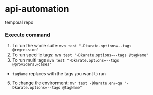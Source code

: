 # api-automation
temporal repo



### Execute command
1. To run the whole suite: ```mvn test "-Dkarate.options=--tags @regression" ``` 
2. To run specific tags: ``` mvn test "-Dkarate.options=--tags @tagName" ```
3. To run multi tags ``` mvn test "-Dkarate.options=--tags @providers,@cases" ```
- ```tagName``` replaces with the tags you want to run
5. To change the environment: ``` mvn test -Dkarate.env=qa "-Dkarate.options=--tags @tagName" ```


